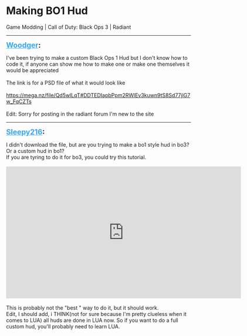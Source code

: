 # Making BO1 Hud
Game Modding | Call of Duty: Black Ops 3 | Radiant

---
<strong style="font-size: 1.4em;"><span style="text-decoration: underline;text-decoration-color: #34a7f9;"><span style="color:#34a7f9;">Woodger</span></span>:</strong>

<p>I&#39;ve been trying to make a custom Black Ops 1 Hud but I don&#39;t know how to code it, if anyone can show me how to make one or make one themselves it would be appreciated<br /><br />The link is for a PSD file of what it would look like<br /><br /><a href="https://mega.nz/file/Qd5wlLqT#DDTEDIapbPpm2RWlEv3kuwn9tS8Sd77jlG7w_FqCZTs">https://mega.nz/file/Qd5wlLqT#DDTEDIapbPpm2RWlEv3kuwn9tS8Sd77jlG7w_FqCZTs</a><br /><br />Edit: Sorry for posting in the radiant forum I&#39;m new to the site</p>

---
<strong style="font-size: 1.4em;"><span style="text-decoration: underline;text-decoration-color: #34a7f9;"><span style="color:#34a7f9;">Sleepy216</span></span>:</strong>

<p>I didn&#39;t download the file, but are you trying to make a bo1 style hud in bo3? Or a custom hud in bo1?<br />If you are tyring to do it for bo3, you could try this tutorial.<br /><br /><iframe type="text/html" width="640" height="360" src="https://www.youtube.com/embed/KIXYxYd29NY" frameborder="0"></iframe><br /><br />This is probably not the &quot;best &quot; way to do it, but it should work.<br />Edit, I should add, i THINK(not for sure because I&#39;m pretty clueless when it comes to LUA) all huds are done in LUA now. So if you want to do a full custom hud, you&#39;ll probably need to learn LUA.</p>
